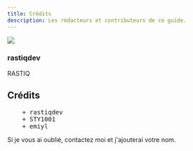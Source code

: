 ```yaml
---
title: Crédits
description: Les rédacteurs et contributeurs de ce guide.
---
```


<div>
  <div class="credits">
    <div class="user">
      <img src="https://github.com/rastiqdev.png">
    </div>
    <div class="user">
      <h3>rastiqdev</h3>
      <p>RASTIQ</p>
      <a class="social-icon" href="https://twitter.com/rastiqdev" target="_blank">
        <i class="fab fa-twitter"></i>
      </a>
      <a class="social-icon" href="https://github.com/rastiqdev" target="_blank">
        <i class="fab fa-github"></i>
      </a>
    </div>
  </div>
</div>

## Crédits

<pre>
    + rastiqdev
    + STY1001
    + emiyl
</pre>

Si je vous ai oublié, contactez moi et j'ajouterai votre nom.
